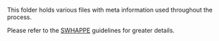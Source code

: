 This folder holds various files with meta information used throughout the process. 

Please refer to the [SWHAPPE](https://github.com/Unipisa/SWHAPPE) guidelines for greater details. 
